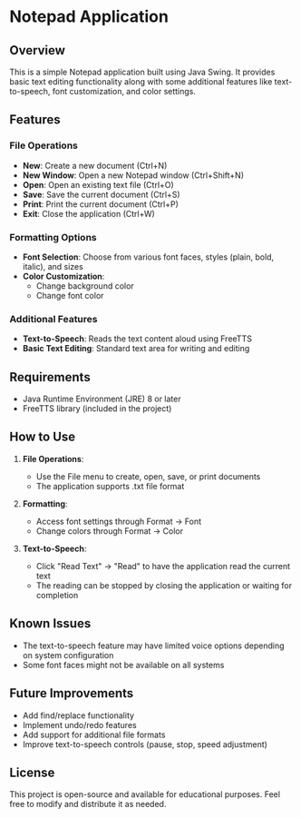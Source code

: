 # Notepad Application

## Overview
This is a simple Notepad application built using Java Swing. It provides basic text editing functionality along with some additional features like text-to-speech, font customization, and color settings.

## Features

### File Operations
- **New**: Create a new document (Ctrl+N)
- **New Window**: Open a new Notepad window (Ctrl+Shift+N)
- **Open**: Open an existing text file (Ctrl+O)
- **Save**: Save the current document (Ctrl+S)
- **Print**: Print the current document (Ctrl+P)
- **Exit**: Close the application (Ctrl+W)

### Formatting Options
- **Font Selection**: Choose from various font faces, styles (plain, bold, italic), and sizes
- **Color Customization**:
  - Change background color
  - Change font color

### Additional Features
- **Text-to-Speech**: Reads the text content aloud using FreeTTS
- **Basic Text Editing**: Standard text area for writing and editing

## Requirements
- Java Runtime Environment (JRE) 8 or later
- FreeTTS library (included in the project)

## How to Use
1. **File Operations**:
   - Use the File menu to create, open, save, or print documents
   - The application supports .txt file format

2. **Formatting**:
   - Access font settings through Format → Font
   - Change colors through Format → Color

3. **Text-to-Speech**:
   - Click "Read Text" → "Read" to have the application read the current text
   - The reading can be stopped by closing the application or waiting for completion

## Known Issues
- The text-to-speech feature may have limited voice options depending on system configuration
- Some font faces might not be available on all systems

## Future Improvements
- Add find/replace functionality
- Implement undo/redo features
- Add support for additional file formats
- Improve text-to-speech controls (pause, stop, speed adjustment)

## License
This project is open-source and available for educational purposes. Feel free to modify and distribute it as needed.
